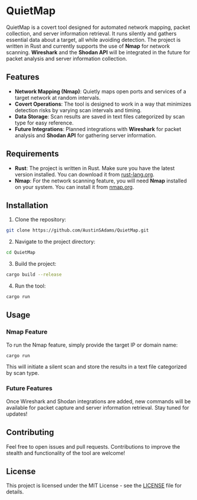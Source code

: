 # QuietMap

QuietMap is a covert tool designed for automated network mapping, packet collection, and server information retrieval. It runs silently and gathers essential data about a target, all while avoiding detection. The project is written in Rust and currently supports the use of **Nmap** for network scanning. **Wireshark** and the **Shodan API** will be integrated in the future for packet analysis and server information collection.

## Features

- **Network Mapping (Nmap)**: Quietly maps open ports and services of a target network at random intervals.
- **Covert Operations**: The tool is designed to work in a way that minimizes detection risks by varying scan intervals and timing.
- **Data Storage**: Scan results are saved in text files categorized by scan type for easy reference.
- **Future Integrations**: Planned integrations with **Wireshark** for packet analysis and **Shodan API** for gathering server information.

## Requirements

- **Rust**: The project is written in Rust. Make sure you have the latest version installed. You can download it from [rust-lang.org](https://www.rust-lang.org/).
- **Nmap**: For the network scanning feature, you will need **Nmap** installed on your system. You can install it from [nmap.org](https://nmap.org/).

## Installation

1. Clone the repository:
  
  ```bash
  git clone https://github.com/AustinSAdams/QuietMap.git
  ```
  
2. Navigate to the project directory:
  
  ```bash
  cd QuietMap
  ```
  
3. Build the project:
  
  ```bash
  cargo build --release
  ```
  
4. Run the tool:
  
  ```bash
  cargo run
  ```
  

## Usage

### Nmap Feature

To run the Nmap feature, simply provide the target IP or domain name:

```bash
cargo run
```

This will initiate a silent scan and store the results in a text file categorized by scan type.

### Future Features

Once Wireshark and Shodan integrations are added, new commands will be available for packet capture and server information retrieval. Stay tuned for updates!

## Contributing

Feel free to open issues and pull requests. Contributions to improve the stealth and functionality of the tool are welcome!

## License

This project is licensed under the MIT License - see the [LICENSE](LICENSE) file for details.